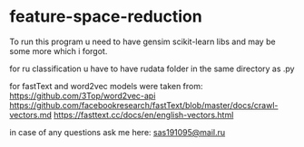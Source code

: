 # feature-space-reduction
To run this program u need to have gensim scikit-learn libs and may be some more which i forgot.

for ru classification u have to have rudata folder in the same directory as .py

for fastText and word2vec models were taken from:
https://github.com/3Top/word2vec-api
https://github.com/facebookresearch/fastText/blob/master/docs/crawl-vectors.md
https://fasttext.cc/docs/en/english-vectors.html




in case of any questions ask me here: sas191095@mail.ru
